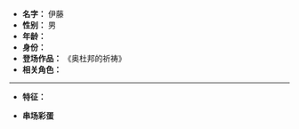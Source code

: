 
- **名字：** 伊藤
- **性别：** 男
- **年龄：** 
- **身份：** 
- **登场作品：**  《奥杜邦的祈祷》
- **相关角色：** 

---

- **特征：** 

- **串场彩蛋**
